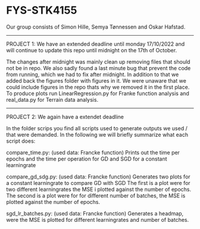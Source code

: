 # FYS-STK4155
Our group consists of Simon Hille, Semya Tønnessen and Oskar Hafstad.

------------------------
PROJECT 1:
We have an extended deadline until monday 17/10/2022 and will continue to update this repo until midnight on the 17th of October.

The changes after midnight was mainly clean up removing files that should not be in repo. We also sadly found a last minute bug that prevent the code from running, which we had to fix after midnight. In addition to that we added back the figures folder with figures in it. We were unaware that we could include figures in the repo thats why we removed it in the first place. To produce plots run LinearRegression.py for Franke function analysis and real_data.py for Terrain data analysis.

------------------------
PROJECT 2:
We again have a extendet deadline

In the folder scrips you find all scripts used to generate outputs we used / that were demanded.
In the following we will briefly summarize what each script does:

compare_time.py: (used data: Francke function)
  Prints out the time per epochs and the time per operation for GD and SGD for a constant learningrate
 
compare_gd_sdg.py: (used data: Francke function)
  Generates two plots for a constant learningrate to compare GD with SGD
  The first is a plot were for two different learningrates the MSE i plotted against the number of epochs.
  The second is a plot were for for different number of batches, the MSE is plotted against the number of epochs.

sgd_lr_batches.py: (used data: Francke function)
  Generates a headmap, were the MSE is plotted for different learningrates and number of batches.
  
  
  
